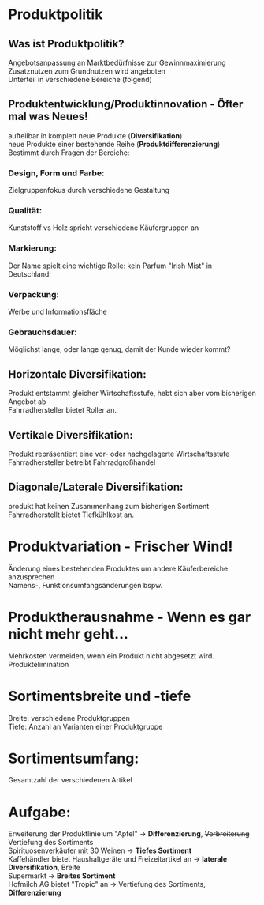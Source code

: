 # Produktpolitik

## Was ist Produktpolitik?
  Angebotsanpassung an Marktbedürfnisse zur Gewinnmaximierung<br>
  Zusatznutzen zum Grundnutzen wird angeboten<br>
  Unterteil in verschiedene Bereiche (folgend)<br>
## Produktentwicklung/Produktinnovation - Öfter mal was Neues!
  aufteilbar in
    komplett neue Produkte (**Diversifikation**)<br>
    neue Produkte einer bestehende Reihe (**Produktdifferenzierung**)<br>
  Bestimmt durch Fragen der Bereiche:<br>
### Design, Form und Farbe:
Zielgruppenfokus durch verschiedene Gestaltung
### Qualität:
Kunststoff vs Holz spricht verschiedene Käufergruppen an<br>
### Markierung:
Der Name spielt eine wichtige Rolle: kein Parfum "Irish Mist" in Deutschland!<br>
### Verpackung:
Werbe und Informationsfläche<br>
### Gebrauchsdauer:
Möglichst lange, oder lange genug, damit der Kunde wieder kommt?
## Horizontale Diversifikation:
  Produkt entstammt gleicher Wirtschaftsstufe, hebt sich aber vom bisherigen Angebot ab<br>
  Fahrradhersteller bietet Roller an.
## Vertikale Diversifikation:
  Produkt repräsentiert eine vor- oder nachgelagerte Wirtschaftsstufe<br>
  Fahrradhersteller betreibt Fahrradgroßhandel
## Diagonale/Laterale Diversifikation:
  produkt hat keinen Zusammenhang zum bisherigen Sortiment<br>
  Fahrradherstellt bietet Tiefkühlkost an.
# Produktvariation - Frischer Wind!
  Änderung eines bestehenden Produktes um andere Käuferbereiche anzusprechen<br>
    Namens-, Funktionsumfangsänderungen bspw.
# Produktherausnahme - Wenn es gar nicht mehr geht...
  Mehrkosten vermeiden, wenn ein Produkt nicht abgesetzt wird.<br>
  Produktelimination
# Sortimentsbreite und -tiefe
  Breite:
    verschiedene Produktgruppen<br>
  Tiefe:
    Anzahl an Varianten einer Produktgruppe
# Sortimentsumfang:
  Gesamtzahl der verschiedenen Artikel
# Aufgabe:
  Erweiterung der Produktlinie um "Apfel" -> **Differenzierung**, ~~Verbreiterung~~ Vertiefung des Sortiments<br>
  Spirituosenverkäufer mit 30 Weinen -> **Tiefes Sortiment**<br>
  Kaffehändler bietet Haushaltgeräte und Freizeitartikel an -> **laterale Diversifikation**, Breite<br>
  Supermarkt -> **Breites Sortiment**<br>
  Hofmilch AG bietet "Tropic" an -> Vertiefung des Sortiments, **Differenzierung**
